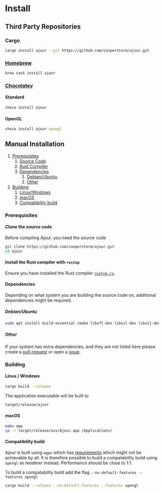 # Install

## Third Party Repositories

### Cargo

```sh
cargo install ajour --git https://github.com/casperstorm/ajour.git
```

### [Homebrew](https://brew.sh/)

```sh
brew cask install ajour
```

### [Chocolatey](https://chocolatey.org/)

#### Standard

```cmd
choco install ajour
```

#### OpenGL

```cmd
choco install ajour-opengl
```

## Manual Installation

1. [Prerequisites](#prerequisites)
    1. [Source Code](#clone-the-source-code)
    2. [Rust Compiler](#install-the-rust-compiler-with-rustup)
    3. [Dependencies](#dependencies)
        1. [Debian/Ubuntu](#debianubuntu)
        2. [Other](#other)
2. [Building](#building)
    1. [Linux/Windows](#linux--windows)
    2. [macOS](#macos)
    3. [Compatibility build](#compatibility-build)

### Prerequisites

#### Clone the source code

Before compiling Ajour, you need the source code

```sh
git clone https://github.com/casperstorm/ajour.git
cd ajour
```

#### Install the Rust compiler with `rustup`

Ensure you have installed the Rust compiler [`rustup.rs`](https://rustup.rs/).

#### Dependencies

Depending on what system you are building the source code on, additional dependencies
might be required.

##### Debian/Ubuntu

```sh
sudo apt install build-essential cmake libxft-dev libssl-dev libx11-dev
```

##### Other

If your system has extra dependencies, and they are not listed here please create
a [pull-request](https://github.com/casperstorm/ajour/pulls) or open a [issue](https://github.com/casperstorm/ajour/issues).

### Building

#### Linux / Windows

```sh
cargo build --release
```

The application executable will be built to

```sh
target/release/ajour
```

#### macOS

```sh
make app
cp -r target/release/osx/Ajour.app /Applications/
```

#### Compatibility build

Ajour is built using `wgpu` which has [requirements](https://github.com/gfx-rs/wgpu#supported-platforms)
which might not be achievable by all.
It is therefore possible to build a compatability build using `opengl`
as renderer instead. Performance should be close to 1:1.

To build a compatability build add the flag `--no-default-features --features opengl`

```sh
cargo build --release --no-default-features --features opengl
```
